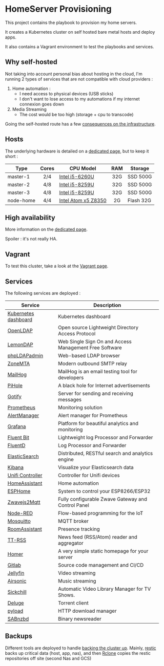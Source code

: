 
# HomeServer Provisioning

This project contains the playbook to provision my home servers.

It creates a Kubernetes cluster on self hosted bare metal hosts and deploy apps.

It also contains a Vagrant environment to test the playbooks and services.

## Why self-hosted

Not taking into account personal bias about hosting in the cloud, I'm running 2 types of services that are not compatible with cloud providers :

1. Home automation :
   * I need access to physical devices (USB sticks)
   * I don't want to lose access to my automations if my internet connexion goes down
2. Media Streaming
    * The cost would be too high (storage + cpu to transcode)

Going the self-hosted route has a few [consequences on the infrastructure](docs/Bare_metal_considerations.md).

## Hosts

The underlying hardware is detailed on a [dedicated page](docs/Hardware_detail.md), but to keep it short :

| Type      | Cores | CPU Model                                                                                                                                |  RAM  | Storage   |
| --------- | :---: | ---------------------------------------------------------------------------------------------------------------------------------------- | :---: | --------- |
| master-1  |  2/4  | [Intel i5-6260U](https://ark.intel.com/products/91160/Intel-Core-i5-6260U-Processor-4M-Cache-up-to-2-90-GHz-)                            |  32G  | SSD 500G  |
| master-2  |  4/8  | [Intel i5-8259U](https://ark.intel.com/content/www/us/en/ark/products/135935/intel-core-i5-8259u-processor-6m-cache-up-to-3-80-ghz.html) |  32G  | SSD 500G  |
| master-3  |  4/8  | [Intel i5-8259U](https://ark.intel.com/content/www/us/en/ark/products/135935/intel-core-i5-8259u-processor-6m-cache-up-to-3-80-ghz.html) |  32G  | SSD 500G  |
| node-home |  4/4  | [Intel Atom x5 Z8350](https://ark.intel.com/products/93361/Intel-Atom-x5-Z8350-Processor-2M-Cache-up-to-1-92-GHz-)                       |  2G   | Flash 32G |

## High availability

More information on the [dedicated page](docs/High_availability.md).

Spoiler : it's not really HA.

## Vagrant

To test this cluster, take a look at the [Vagrant page](docs/Vagrant.md).

## Services

The following services are deployed :

| Service                                                          | Description                                            |
| ---------------------------------------------------------------- | ------------------------------------------------------ |
| [Kubernetes dashboard](https://github.com/kubernetes/dashboard/) | Kubernetes dashboard                                   |
| [OpenLDAP](https://www.openldap.org/)                            | Open source Lightweight Directory Access Protocol      |
| [LemonDAP](https://lemonldap-ng.org/welcome/)                    | Web Single Sign On and Access Management Free Software |
| [phpLDAPadmin](http://phpldapadmin.sourceforge.net/)             | Web-based LDAP browser                                 |
| [ZoneMTA](https://github.com/zone-eu/zone-mta)                   | Modern outbound SMTP relay                             |
| [MailHog](https://github.com/mailhog/MailHog)                    | MailHog is an email testing tool for developers        |
| [PiHole](https://pi-hole.net/)                                   | A black hole for Internet advertisements               |
| [Gotify](https://github.com/gotify/server)                       | Server for sending and receiving messages              |
| [Prometheus](https://prometheus.io/)                             | Monitoring solution                                    |
| [AlertManager](https://github.com/prometheus/alertmanager)       | Alert manager for Prometheus                           |
| [Grafana](https://grafana.com/)                                  | Platform for beautiful analytics and monitoring        |
| [Fluent Bit](https://fluentbit.io/)                              | Lightweight log Processor and Forwarder                |
| [FluentD](https://www.fluentd.org/)                              | Log Processor and Forwarder                            |
| [ElasticSearch](https://www.elastic.co/products/elasticsearch)   | Distributed, RESTful search and analytics engine       |
| [Kibana](https://www.elastic.co/products/kibana)                 | Visualize your Elasticsearch data                      |
| [Unifi Controller](https://unifi-sdn.ubnt.com/)                  | Controller for Unifi devices                           |
| [HomeAssistant](https://www.home-assistant.io/)                  | Home automation                                        |
| [ESPHome](https://esphome.io/index.html)                         | System to control your ESP8266/ESP32                   |
| [Zwavejs2Mqtt](https://zwave-js.github.io/zwavejs2mqtt/)         | Fully configurable Zwave Gateway and Control Panel     |
| [Node-RED](https://nodered.org/)                                 | Flow-based programming for the IoT                     |
| [Mosquitto](https://mosquitto.org/)                              | MQTT broker                                            |
| [RoomAssistant](https://github.com/mKeRix/room-assistant)        | Presence tracking                                      |
| [TT-RSS](https://tt-rss.org/)                                    | News feed (RSS/Atom) reader and aggregator             |
| [Homer](https://github.com/bastienwirtz/homer)                   | A very simple static homepage for your server          |
| [Gitlab](https://about.gitlab.com/)                              | Source code management and CI/CD                       |
| [Jellyfin](https://jellyfin.org/)                                | Video streaming                                        |
| [Airsonic](https://airsonic.github.io/)                          | Music streaming                                        |
| [Sickchill](https://sickchill.github.io/)                        | Automatic Video Library Manager for TV Shows.          |
| [Deluge](https://deluge-torrent.org/)                            | Torrent client                                         |
| [pyload](https://pyload.net/)                                    | HTTP download manager                                  |
| [SABnzbd](https://sabnzbd.org/)                                  | Binary newsreader                                      |

## Backups

Different tools are deployed to handle [backing the cluster up](docs/Backups.md).
Mainly, [restic](https://restic.net/) backs up critical data (host, app, nas), and then [Rclone](https://rclone.org/) copies the restic repositories off site (second Nas and GCS)
